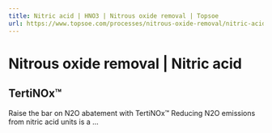 ```yaml
---
title: Nitric acid | HNO3 | Nitrous oxide removal | Topsoe
url: https://www.topsoe.com/processes/nitrous-oxide-removal/nitric-acid#main-content
---
```


# Nitrous oxide removal | Nitric acid

## TertiNOx™

Raise the bar on N2O abatement with TertiNOx™ Reducing N2O emissions from nitric acid units is a ...